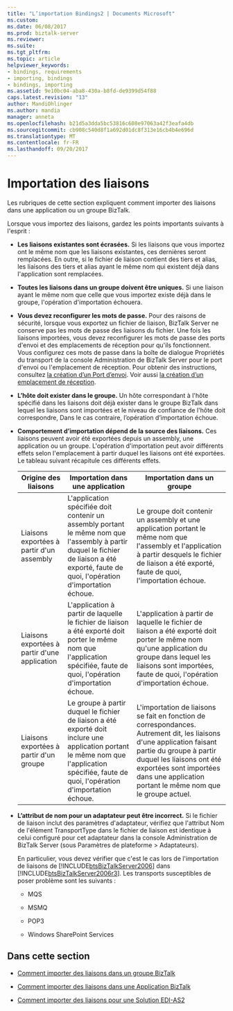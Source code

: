 ```yaml
---
title: "L’importation Bindings2 | Documents Microsoft"
ms.custom: 
ms.date: 06/08/2017
ms.prod: biztalk-server
ms.reviewer: 
ms.suite: 
ms.tgt_pltfrm: 
ms.topic: article
helpviewer_keywords:
- bindings, requirements
- importing, bindings
- bindings, importing
ms.assetid: 9e10bc04-aba8-430a-b8fd-de9399d54f88
caps.latest.revision: "13"
author: MandiOhlinger
ms.author: mandia
manager: anneta
ms.openlocfilehash: b21d5a3dda5bc53816c608e97063a42f3eafa4db
ms.sourcegitcommit: cb908c540d8f1a692d01dc8f313e16cb4b4e696d
ms.translationtype: MT
ms.contentlocale: fr-FR
ms.lasthandoff: 09/20/2017
---
```

# <a name="importing-bindings"></a>Importation des liaisons
Les rubriques de cette section expliquent comment importer des liaisons dans une application ou un groupe BizTalk.  
  
 Lorsque vous importez des liaisons, gardez les points importants suivants à l'esprit :  
  
-   **Les liaisons existantes sont écrasées.** Si les liaisons que vous importez ont le même nom que les liaisons existantes, ces dernières seront remplacées. En outre, si le fichier de liaison contient des tiers et alias, les liaisons des tiers et alias ayant le même nom qui existent déjà dans l'application sont remplacées.  
  
-   **Toutes les liaisons dans un groupe doivent être uniques.** Si une liaison ayant le même nom que celle que vous importez existe déjà dans le groupe, l'opération d'importation échouera.  
  
-   **Vous devez reconfigurer les mots de passe.** Pour des raisons de sécurité, lorsque vous exportez un fichier de liaison, BizTalk Server ne conserve pas les mots de passe des liaisons du fichier. Une fois les liaisons importées, vous devez reconfigurer les mots de passe des ports d'envoi et des emplacements de réception pour qu'ils fonctionnent. Vous configurez ces mots de passe dans la boîte de dialogue Propriétés du transport de la console Administration de BizTalk Server pour le port d'envoi ou l'emplacement de réception. Pour obtenir des instructions, consultez [la création d’un Port d’envoi](../core/how-to-create-a-send-port2.md). Voir aussi [la création d’un emplacement de réception](../core/how-to-create-a-receive-location.md).  
  
-   **L’hôte doit exister dans le groupe.** Un hôte correspondant à l'hôte spécifié dans les liaisons doit déjà exister dans le groupe BizTalk dans lequel les liaisons sont importées et le niveau de confiance de l'hôte doit correspondre, Dans le cas contraire, l’opération d’importation échoue.  
  
-   **Comportement d’importation dépend de la source des liaisons.** Ces liaisons peuvent avoir été exportées depuis un assembly, une application ou un groupe. L'opération d'importation peut avoir différents effets selon l'emplacement à partir duquel les liaisons ont été exportées. Le tableau suivant récapitule ces différents effets.  
  
    |Origine des liaisons|Importation dans une application|Importation dans un groupe|  
    |----------------------------|-----------------------------------|----------------------------|  
    |Liaisons exportées à partir d'un assembly|L'application spécifiée doit contenir un assembly portant le même nom que l'assembly à partir duquel le fichier de liaison a été exporté, faute de quoi, l'opération d'importation échoue.|Le groupe doit contenir un assembly et une application portant le même nom que l'assembly et l'application à partir desquels le fichier de liaison a été exporté, faute de quoi, l'importation échoue.|  
    |Liaisons exportées à partir d'une application|L'application à partir de laquelle le fichier de liaison a été exporté doit porter le même nom que l'application spécifiée, faute de quoi, l'opération d'importation échoue.|L'application à partir de laquelle le fichier de liaison a été exporté doit porter le même nom qu'une application du groupe dans lequel les liaisons sont importées, faute de quoi, l'opération d'importation échoue.|  
    |Liaisons exportées à partir d'un groupe|Le groupe à partir duquel le fichier de liaison a été exporté doit inclure une application portant le même nom que l'application spécifiée, faute de quoi, l'opération d'importation échoue.|L'importation de liaisons se fait en fonction de correspondances. Autrement dit, les liaisons d'une application faisant partie du groupe à partir duquel les liaisons ont été exportées sont importées dans une application portant le même nom que le groupe actuel.|  
  
-   **L’attribut de nom pour un adaptateur peut être incorrect.** Si le fichier de liaison inclut des paramètres d'adaptateur, vérifiez que l'attribut Nom de l'élément TransportType dans le fichier de liaison est identique à celui configuré pour cet adaptateur dans la console Administration de BizTalk Server (sous Paramètres de plateforme > Adaptateurs).  
  
     En particulier, vous devez vérifier que c'est le cas lors de l'importation de liaisons de [!INCLUDE[btsBizTalkServer2006](../includes/btsbiztalkserver2006-md.md)] dans [!INCLUDE[btsBizTalkServer2006r3](../includes/btsbiztalkserver2006r3-md.md)]. Les transports susceptibles de poser problème sont les suivants :  
  
    -   MQS  
  
    -   MSMQ  
  
    -   POP3  
  
    -   Windows SharePoint Services  
  
## <a name="in-this-section"></a>Dans cette section  
  
-   [Comment importer des liaisons dans un groupe BizTalk](../core/how-to-import-bindings-into-a-biztalk-group.md)  
  
-   [Comment importer des liaisons dans une Application BizTalk](../core/how-to-import-bindings-into-a-biztalk-application.md)  
  
-   [Comment importer des liaisons pour une Solution EDI-AS2](../core/how-to-import-bindings-for-an-edi-as2-solution.md)